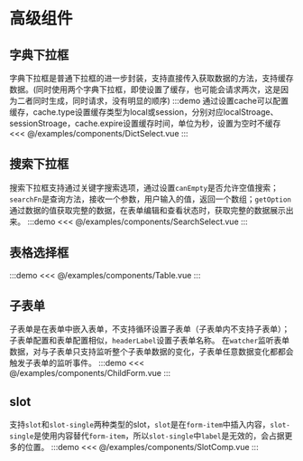 # 高级组件
## 字典下拉框
字典下拉框是普通下拉框的进一步封装，支持直接传入获取数据的方法，支持缓存数据。(同时使用两个字典下拉框，即使设置了缓存，也可能会请求两次，这是因为二者同时生成，同时请求，没有明显的顺序)
:::demo 通过设置cache可以配置缓存，cache.type设置缓存类型为local或session，分别对应localStroage、sessionStroage，cache.expire设置缓存时间，单位为秒，设置为空时不缓存
<<< @/examples/components/DictSelect.vue
:::
## 搜索下拉框
搜索下拉框支持通过关键字搜索选项，通过设置`canEmpty`是否允许空值搜索；`searchFn`是查询方法，接收一个参数，用户输入的值，返回一个数组；`getOption`通过数据的值获取完整的数据，在表单编辑和查看状态时，获取完整的数据展示出来。
:::demo
<<< @/examples/components/SearchSelect.vue
:::
## 表格选择框
:::demo
<<< @/examples/components/Table.vue
:::
## 子表单
子表单是在表单中嵌入表单，不支持循环设置子表单（子表单内不支持子表单）；子表单配置和表单配置相似，`headerLabel`设置子表单名称。
在`watcher`监听表单数据，对与子表单只支持监听整个子表单数据的变化，子表单任意数据变化都都会触发子表单的监听事件。
:::demo
<<< @/examples/components/ChildForm.vue
:::
## slot
支持`slot`和`slot-single`两种类型的slot，`slot`是在`form-item`中插入内容，`slot-single`是使用内容替代`form-item`，所以`slot-single`中`label`是无效的，会占据更多的位置。
:::demo
<<< @/examples/components/SlotComp.vue
:::